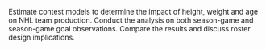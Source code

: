 Estimate contest models to determine the impact of height, weight and age on NHL team production. Conduct the analysis on both season-game and season-game goal observations. Compare the results and discuss roster design implications.